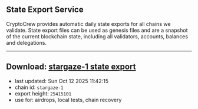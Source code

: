 ## State Export Service
CryptoCrew provides automatic daily state exports for all chains we validate. State export files can be used as genesis files and are a snapshot of the current blockchain state, including all validators, accounts, balances and delegations.

---
**Download: [stargaze-1 state export](https://dl-eu2.ccvalidators.com/SERVICE/stargaze/stargaze-1_export_25415101.json)**
---

- last updated: Sun Oct 12 2025 11:42:15
- chain id: `stargaze-1`
- export height: `25415101`
- use for: airdrops, local tests, chain recovery
